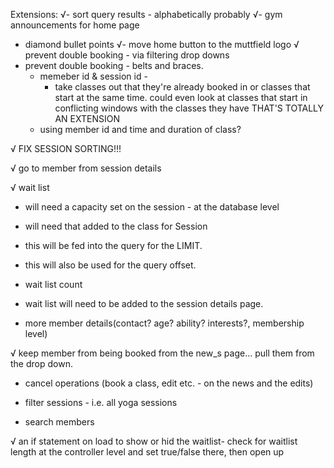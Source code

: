 Extensions:
√- sort query results - alphabetically probably
√- gym announcements for home page
- diamond bullet points
√- move home button to the muttfield logo
√ prevent double booking - via filtering drop downs
- prevent double booking - belts and braces.
  - memeber id & session id -
    - take classes out that they're already booked in or classes that start at the same time.  could even look at classes that start in conflicting windows with the classes they have THAT'S TOTALLY AN EXTENSION
  - using member id and time and duration of class?

√ FIX SESSION SORTING!!!

√ go to member from session details

√ wait list
  - will need a capacity set on the session - at the database level
  - will need that added to the class for Session
  - this will be fed into the query for the LIMIT.
  - this will also be used for the query offset.
  - wait list count
  - wait list will need to be added to the session details page.

- more member details(contact? age? ability? interests?, membership level)

√ keep member from being booked from the new_s page... pull them from the drop down.

- cancel operations (book a class, edit etc. - on the news and the edits)

- filter sessions - i.e. all yoga sessions
- search members

√ an if statement on load to show or hid the waitlist-
check for waitlist length at the controller level and set true/false there, then open up
